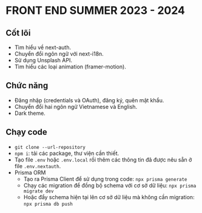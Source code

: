 # FRONT END SUMMER 2023 - 2024

## Cốt lõi

- Tìm hiểu về next-auth.
- Chuyển đổi ngôn ngữ với next-i18n.
- Sử dụng Unsplash API.
- Tìm hiểu các loại animation (framer-motion).

## Chức năng

- Đăng nhập (credentials và OAuth), đăng ký, quên mật khẩu.
- Chuyển đổi hai ngôn ngữ Vietnamese và English.
- Dark theme.

## Chạy code

- `git clone --url-repository`
- `npm i`: tải các package, thư viện cần thiết.
- Tạo file `.env` hoặc `.env.local` rồi thêm các thông tin đã được nêu sẵn ở file `.env.nextauth`.
- Prisma ORM
  - Tạo ra Prisma Client để sử dụng trong code: `npx prisma generate`
  - Chạy các migration để đồng bộ schema với cơ sở dữ liệu: `npx prisma migrate dev`
  - Hoặc đẩy schema hiện tại lên cơ sở dữ liệu mà không cần migration: `npx prisma db push`
